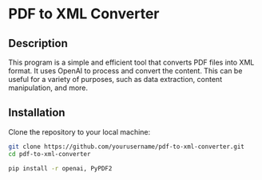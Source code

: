 # PDF to XML Converter

## Description

This program is a simple and efficient tool that converts PDF files into XML format. It uses OpenAI to process and convert the content. This can be useful for a variety of purposes, such as data extraction, content manipulation, and more.

## Installation

Clone the repository to your local machine:

```bash
git clone https://github.com/yourusername/pdf-to-xml-converter.git
cd pdf-to-xml-converter

pip install -r openai, PyPDF2